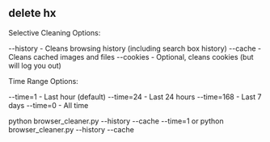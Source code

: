 ## delete hx

Selective Cleaning Options:

--history - Cleans browsing history (including search box history)
--cache - Cleans cached images and files
--cookies - Optional, cleans cookies (but will log you out)

Time Range Options:

--time=1 - Last hour (default)
--time=24 - Last 24 hours
--time=168 - Last 7 days
--time=0 - All time

python browser_cleaner.py --history --cache --time=1
or
python browser_cleaner.py --history --cache

